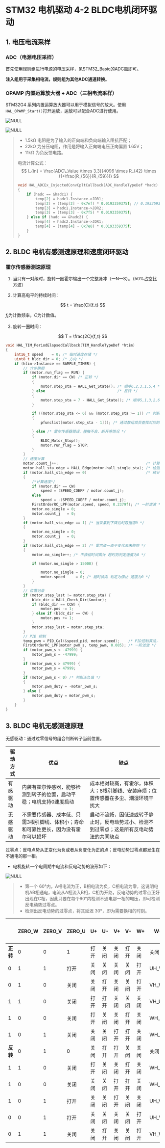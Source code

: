 # STM32 电机驱动 4-2 BLDC电机闭环驱动

## 1. 电压电流采样

### ADC（电源电压采样）

首先使用规则组进行电源的电压采样，见STM32_Basic的ADC篇即可。

**注入组用于采集相电流，规则组为其他ADC通道转换**。

### OPAMP 内置运算放大器 + ADC（三相电流采样）

STM32G4 系列内置运算放大器可以用于模拟信号的放大。使用`HAL_OPAMP_Start()`打开运放，运放可以配合ADC进行使用。

![NULL](picture_1.jpg)

![NULL](picture_2.jpg)

> - 1.5kΩ 电阻是为了输入的正向端和负向端输入阻抗匹配；
> - 22kΩ 为分压电阻，作用是将输入正向端电压正向偏置 1.65V；
> - 11kΩ 为负反馈电路。
>
> 电流计算公式：
> $$
> I_{in} = \frac{ADC\_Value \times 3.3}{4096 \times R_{42} \times (1+\frac{R_{56}}{R_{59}})}
> $$
>
> ```c
> void HAL_ADCEx_InjectedConvCpltCallback(ADC_HandleTypeDef *hadc)
> {
>     if (hadc == &hadc1) {
>         temp[2] = hadc1.Instance->JDR1;
>         temp[2] = (temp[2] - 0x7ef) * 0.0193359375f; // 0.193359375为运放增益，7ef，7f5，7e8为运放直流偏置
>         temp[3] = hadc1.Instance->JDR2;
>         temp[3] = (temp[3] - 0x7f5) * 0.0193359375f;
>     } else if (hadc == &hadc2) {
>         temp[4] = hadc2.Instance->JDR1;
>         temp[4] = (temp[4] - 0x7e8) * 0.0193359375f;
>     }
> }
> ```

## 2. BLDC 电机有感测速原理和速度闭环驱动

### 霍尔传感器测速原理

1. 当只有一对级时，旋转一圈霍尔输出一个完整脉冲（一N一S）。（50%占空比方波）

2. 计算高电平的持续时间：

$$
t = \frac{C}{f_t}
$$

$f_t$为计数频率，$C$为计数值。

3. 旋转一圈时间：

$$
T = \frac{2C}{f_t}
$$



```c
void HAL_TIM_PeriodElapsedCallback(TIM_HandleTypeDef *htim)
{
    int16_t speed    = 0; /* 临时速度存储 */
    uint8_t bldc_dir = 0; /* 方向 */
    if (htim->Instance == SAMPLE_TIMER) {
        // 六步换相
        if (motor.run_flag == RUN) {
            if (motor.dir == CW) /* 正转 */
            {
                motor.step_sta = HALL_Get_State(); /* 顺序6,2,3,1,5,4 */
            } else                                 /* 反转 */
            {
                motor.step_sta = 7 - HALL_Get_State(); /* 顺序5,1,3,2,6,4 。使用7减完后可与数组pfunclist_m1对应上顺序 实际霍尔值为：2,6,4,5,1,3*/
            }

            if ((motor.step_sta <= 6) && (motor.step_sta >= 1)) /* 判断霍尔组合值是否正常 */
            {
                pfunclist[motor.step_sta - 1](); /* 通过数组成员查找对应的函数指针 */

            } else /* 霍尔传感器错误、接触不良、断开等情况 */
            {
                BLDC_Motor_Stop();
                motor.run_flag = STOP;
            }
        }
        // 速度计算
        motor.count_j++;                                        /* 计算速度专用计数值 */
        motor.hall_sta_edge = HALL_Edge(motor.hall_single_sta); /* 检测单个霍尔信号的变化 */
        if (motor.hall_sta_edge == 0)                           /* 统计单个霍尔信号的高电平时间，当只有一对级的时候，旋转一圈为一个完整脉冲。一高一低相加即旋转一圈所花的时间*/
        {
            /*计算速度*/
            if (motor.dir == CW)
                speed = (SPEED_COEFF / motor.count_j);
            else
                speed = -(SPEED_COEFF / motor.count_j);
            FirstOrderRC_LPF(motor.speed, speed, 0.2379f); /* 一阶滤波 */
            motor.no_single = 0;
            motor.count_j   = 0;
        }
        if (motor.hall_sta_edge == 1) /* 当采集到下降沿时数据清0 */
        {
            motor.no_single = 0;
            motor.count_j   = 0;
        }
        if (motor.hall_sta_edge == 2) /* 霍尔值一直不变代表未换向 */
        {
            motor.no_single++; /* 不换相时间累计 超时则判定速度为0 */

            if (motor.no_single > 15000) {

                motor.no_single = 0;
                motor.speed     = 0; /* 超时换向 判定为停止 速度为0 */
            }
        }
        // 位置记录
        if (motor.step_last != motor.step_sta) {
            bldc_dir = HALL_Check_Dir(&motor);
            if (bldc_dir == CCW) {
                motor.pos -= 1;
            } else if (bldc_dir == CW) {
                motor.pos += 1;
            }
            motor.step_last = motor.step_sta;
        }
        // PID 控制
        temp_pwm = PID_Cal(&speed_pid, motor.speed);    /* PID控制算法，输出期望值 */
        FirstOrderRC_LPF(motor_pwm_s, temp_pwm, 0.085); /* 一阶滤波 */
        if (motor_pwm_s < -47999) {
            motor_pwm_s = -47999;
        }
        if (motor_pwm_s > 47999) {
            motor_pwm_s = 47999;
        }
        if (motor_pwm_s < 0) /* 判断正负值 */
        {
            motor.pwm_duty = -motor_pwm_s;
        } else {
            motor.pwm_duty = motor_pwm_s;
        }
    }
}
```

## 3. BLDC 电机无感测速原理

无感驱动：通过过零信号的组合判断转子当前位置。

| **驱动方式** | **优点**                                                     | **缺点**                                                     |
| ------------ | ------------------------------------------------------------ | ------------------------------------------------------------ |
| 有感驱动     | 内装有霍尔传感器，能够检测到转子的位置，启动平稳；电机支持0速度启动 | 成本相对较高，有霍尔，体积大；8根引脚线、安装麻烦；位置传感器在多尘、潮湿环境干扰大 |
| 无感驱动     | 不需要传感器、成本低、只需3根引脚线、体积小；寿命和可靠性更长，因为没有霍尔可以损坏 | 启动不流畅，因低速或转子静止时，反电动势过小、检测不到过零点；这是所有反电动势法的共同缺点 |

过零点：反电点势从正变化为负或者从负变化为正的点；反电动势过零点都发生在不通电的那一相。

- 电机旋转一个电周期中电流和反电动势的波形如下：

![NULL](picture_3.jpg)

> - 第一个 60°内，A相电流为正，B相电流为负，C相电流为零，这说明电机AB相通电，电流从A相流入B相，C相为开路，反电动势的过零点正好出现在C相，因此只要在每个60°内检测不通电那一相的电压，即可检测反电动势过零点。
> - 检测出反电动势的过零点，将其延迟 30°，即为需要换相的时刻。

|          | ZERO_W | ZERO_V | ZERO_U | **U+** | **U-** | **V+** | **V-** | **W+** | **W-** | **通电情况** | **过零值** |
| -------- | ------ | ------ | ------ | ------ | ------ | ------ | ------ | ------ | ------ | ------------ | ---------- |
| **正转** | 0      | 0      | 1      | 打开   | 关闭   | 关闭   | 打开   | 关闭   | 关闭   | UH_VL        | 1          |
| 0        | 1      | 1      | 打开   | 关闭   | 关闭   | 关闭   | 关闭   | 打开   | UH_WL  | 3            |            |
| 0        | 1      | 0      | 关闭   | 关闭   | 打开   | 关闭   | 关闭   | 打开   | VH_WL  | 2            |            |
| 1        | 1      | 0      | 关闭   | 打开   | 打开   | 关闭   | 关闭   | 关闭   | VH_UL  | 6            |            |
| 1        | 0      | 0      | 关闭   | 打开   | 关闭   | 关闭   | 打开   | 关闭   | WH_UL  | 4            |            |
| 1        | 0      | 1      | 关闭   | 关闭   | 关闭   | 打开   | 打开   | 关闭   | WH_VL  | 5            |            |
| **反转** | 0      | 1      | 0      | 关闭   | 打开   | 打开   | 关闭   | 关闭   | 关闭   | VH_UL        | 2          |
| 1        | 1      | 0      | 关闭   | 打开   | 关闭   | 关闭   | 打开   | 关闭   | WH_UL  | 6            |            |
| 1        | 0      | 0      | 关闭   | 关闭   | 关闭   | 打开   | 打开   | 关闭   | WH_VL  | 4            |            |
| 1        | 0      | 1      | 打开   | 关闭   | 关闭   | 打开   | 关闭   | 关闭   | UH_VL  | 5            |            |
| 0        | 0      | 1      | 打开   | 关闭   | 关闭   | 关闭   | 关闭   | 打开   | UH_WL  | 1            |            |
| 0        | 1      | 1      | 关闭   | 关闭   | 打开   | 关闭   | 关闭   | 打开   | VH_WL  | 3            |            |
